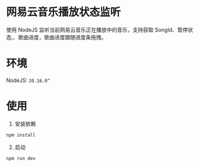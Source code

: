# 网易云音乐播放状态监听

使用 NodeJS 监听当前网易云音乐正在播放中的音乐，支持获取 SongId、暂停状态,、歌曲进度，歌曲进度跟随进度条拖拽。

# 环境

NodeJS: `20.16.0^`

# 使用

1. 安装依赖

```bash
npm install
```

2. 启动

```bash
npm run dev
```
